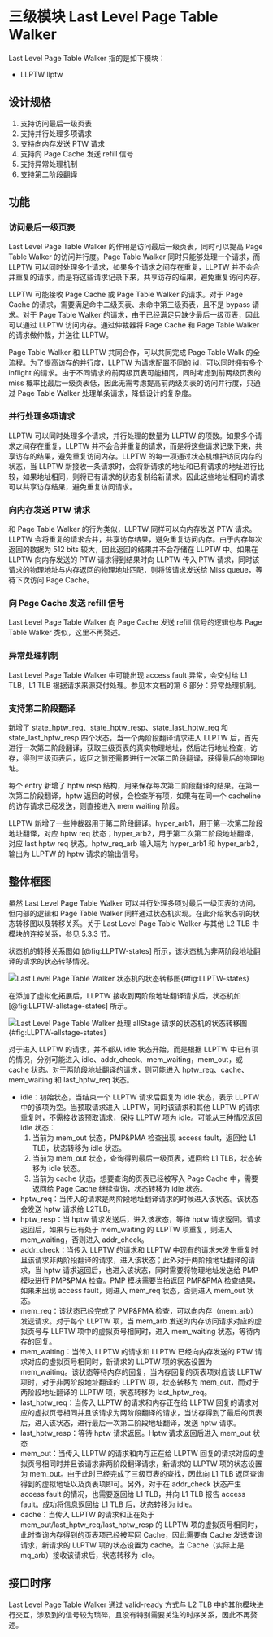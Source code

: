 
# 三级模块 Last Level Page Table Walker

Last Level Page Table Walker 指的是如下模块：

* LLPTW llptw

## 设计规格

1.  支持访问最后一级页表
2.  支持并行处理多项请求
3.  支持向内存发送 PTW 请求
4.  支持向 Page Cache 发送 refill 信号
5.  支持异常处理机制
6.  支持第二阶段翻译

## 功能

### 访问最后一级页表

Last Level Page Table Walker 的作用是访问最后一级页表，同时可以提高 Page Table Walker 的访问并行度。Page
Table Walker 同时只能够处理一个请求，而 LLPTW 可以同时处理多个请求，如果多个请求之间存在重复，LLPTW
并不会合并重复的请求，而是将这些请求记录下来，共享访存的结果，避免重复访问内存。

LLPTW 可能接收 Page Cache 或 Page Table Walker 的请求。对于 Page Cache
的请求，需要满足命中二级页表、未命中第三级页表，且不是 bypass 请求。对于 Page Table Walker
的请求，由于已经满足只缺少最后一级页表，因此可以通过 LLPTW 访问内存。通过仲裁器将 Page Cache 和 Page Table Walker
的请求做仲裁，并送往 LLPTW。

Page Table Walker 和 LLPTW 共同合作，可以共同完成 Page Table Walk 的全流程。为了提高访存的并行度，LLPTW
为请求配置不同的 id，可以同时拥有多个 inflight 的请求。由于不同请求的前两级页表可能相同，同时考虑到前两级页表的 miss
概率比最后一级页表低，因此无需考虑提高前两级页表的访问并行度，只通过 Page Table Walker 处理单条请求，降低设计的复杂度。

### 并行处理多项请求

LLPTW 可以同时处理多个请求，并行处理的数量为 LLPTW 的项数。如果多个请求之间存在重复，LLPTW
并不会合并重复的请求，而是将这些请求记录下来，共享访存的结果，避免重复访问内存。LLPTW 的每一项通过状态机维护访问内存的状态，当 LLPTW
新接收一条请求时，会将新请求的地址和已有请求的地址进行比较，如果地址相同，则将已有请求的状态复制给新请求。因此这些地址相同的请求可以共享访存结果，避免重复访问请求。

### 向内存发送 PTW 请求

和 Page Table Walker 的行为类似，LLPTW 同样可以向内存发送 PTW 请求。LLPTW
会将重复的请求合并，共享访存结果，避免重复访问内存。由于内存每次返回的数据为 512 bits 较大，因此返回的结果并不会存储在 LLPTW 中。如果在
LLPTW 向内存发送的 PTW 请求得到结果时向 LLPTW 传入 PTW 请求，同时该请求的物理地址与内存返回的物理地址匹配，则将该请求发送给 Miss
queue，等待下次访问 Page Cache。

### 向 Page Cache 发送 refill 信号

Last Level Page Table Walker 向 Page Cache 发送 refill 信号的逻辑也与 Page Table Walker
类似，这里不再赘述。

### 异常处理机制

Last Level Page Table Walker 中可能出现 access fault 异常，会交付给 L1 TLB，L1 TLB
根据请求来源交付处理。参见本文档的第 6 部分：异常处理机制。

### 支持第二阶段翻译

新增了 state_hptw_req、state_hptw_resp、state_last_hptw_req 和 state_last_hptw_resp
四个状态，当一个两阶段翻译请求进入 LLPTW
后，首先进行一次第二阶段翻译，获取三级页表的真实物理地址，然后进行地址检查，访存，得到三级页表后，返回之前还需要进行一次第二阶段翻译，获得最后的物理地址。

每个 entry 新增了 hptw resp 结构，用来保存每次第二阶段翻译的结果。在第一次第二阶段翻译，hptw 返回的时候，会检查所有项，如果有在同一个
cacheline 的访存请求已经发送，则直接进入 mem waiting 阶段。

LLPTW 新增了一些仲裁器用于第二阶段翻译。hyper_arb1，用于第一次第二阶段地址翻译，对应 hptw req
状态；hyper_arb2，用于第二次第二阶段地址翻译，对应 last hptw req 状态。hptw_req_arb 输入端为 hyper_arb1 和
hyper_arb2，输出为 LLPTW 的 hptw 请求的输出信号。

## 整体框图

虽然 Last Level Page Table Walker 可以并行处理多项对最后一级页表的访问，但内部的逻辑和 Page Table Walker
同样通过状态机实现。在此介绍状态机的状态转移图以及转移关系。关于 Last Level Page Table Walker 与其他 L2 TLB
中模块的连接关系，参见 5.3.3 节。

状态机的转移关系图如 [@fig:LLPTW-states] 所示，该状态机为非两阶段地址翻译的请求的状态转移情况。

![Last Level Page Table Walker
状态机的状态转移图](../figure/image41.png){#fig:LLPTW-states}

在添加了虚拟化拓展后，LLPTW 接收到两阶段地址翻译请求后，状态机如 [@fig:LLPTW-allstage-states] 所示。

![Last Level Page Table Walker 处理 allStage
请求的状态机的状态转移图](../figure/image42.jpeg){#fig:LLPTW-allstage-states}

对于进入 LLPTW 的请求，并不都从 idle 状态开始，而是根据 LLPTW 中已有项的情况，分别可能进入
idle、addr_check、mem_waiting，mem_out，或 cache 状态。对于两阶段地址翻译的请求，则可能进入
hptw_req、cache、mem_waiting 和 last_hptw_req 状态。

* idle：初始状态，当结束一个 LLPTW 请求后回复为 idle 状态，表示 LLPTW 中的该项为空。当预取请求进入 LLPTW，同时该请求和其他
  LLPTW 的请求重复时，不需接收该预取请求，保持 LLPTW 项为 idle。可能从三种情况返回 idle 状态：
    1. 当前为 mem_out 状态，PMP&PMA 检查出现 access fault，返回给 L1 TLB，状态转移为 idle 状态。
    2. 当前为 mem_out 状态，查询得到最后一级页表，返回给 L1 TLB，状态转移为 idle 状态。
    3. 当前为 cache 状态，想要查询的页表已经被写入 Page Cache 中，需要返回给 Page Cache 继续查询，状态转移为 idle
       状态。
* hptw_req：当传入的请求是两阶段地址翻译请求的时候进入该状态。该状态会发送 hptw 请求给 L2TLB。
* hptw_resp：当 hptw 请求发送后，进入该状态，等待 hptw 请求返回。请求返回后，如果与已有处于 mem_waiting 的 LLPTW
  项重复，则进入 mem_waiting，否则进入 addr_check。
* addr_check：当传入 LLPTW 的请求和 LLPTW
  中现有的请求未发生重复时且该请求非两阶段翻译的请求，进入该状态；此外对于两阶段地址翻译的请求，当 hptw
  请求返回后，也进入该状态，同时需要将物理地址发送给 PMP 模块进行 PMP&PMA 检查。PMP 模块需要当拍返回 PMP&PMA 检查结果，如果未出现
  access fault，则进入 mem_req 状态，否则进入 mem_out 状态。
* mem_req：该状态已经完成了 PMP&PMA 检查，可以向内存（mem_arb）发送请求。对于每个 LLPTW 项，当 mem_arb
  发送的内存访问请求对应的虚拟页号与 LLPTW 项中的虚拟页号相同时，进入 mem_waiting 状态，等待内存的回复。
* mem_waiting：当传入 LLPTW 的请求和 LLPTW 已经向内存发送的 PTW 请求对应的虚拟页号相同时，新请求的 LLPTW 项的状态设置为
  mem_waiting。该状态等待内存的回复，当内存回复的页表项对应该 LLPTW 项时，对于非两阶段地址翻译的 LLPTW 项，状态转移为
  mem_out，而对于两阶段地址翻译的 LLPTW 项，状态转移为 last_hptw_req。
* last_hptw_req：当传入 LLPTW 的请求和内存正在给 LLPTW
  回复的请求对应的虚拟页号相同并且该请求为两阶段翻译的请求，当访存得到了最后的页表后，进入该状态，进行最后一次第二阶段地址翻译，发送 hptw 请求。
* last_hptw_resp：等待 hptw 请求返回。Hptw 请求返回后进入 mem_out 状态
* mem_out：当传入 LLPTW 的请求和内存正在给 LLPTW 回复的请求对应的虚拟页号相同时并且该请求非两阶段翻译请求，新请求的 LLPTW
  项的状态设置为 mem_out。由于此时已经完成了三级页表的查找，因此向 L1 TLB 返回查询得到的虚拟地址以及页表项即可。另外，对于在
  addr_check 状态产生 access fault 的情况，也需要返回给 L1 TLB，并向 L1 TLB 报告 access
  fault。成功将信息返回给 L1 TLB 后，状态转移为 idle。
* cache：当传入 LLPTW 的请求和正在处于 mem_out/last_hptw_req/last_hptw_resp 的 LLPTW
  项的虚拟页号相同时，此时查询内存得到的页表项已经被写回 Cache，因此需要向 Cache 发送查询请求，新请求的 LLPTW 项的状态设置为
  cache。当 Cache（实际上是 mq_arb）接收该请求后，状态转移为 idle。

## 接口时序

Last Level Page Table Walker 通过 valid-ready 方式与 L2 TLB
中的其他模块进行交互，涉及到的信号较为琐碎，且没有特别需要关注的时序关系，因此不再赘述。
